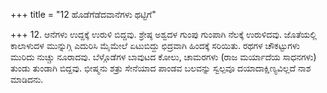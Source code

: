 +++
title = "12 ಹೊಡೆಗೆಡೆದವಾನೆಗಳು ಥಟ್ಟಿಗೆ"

+++
12. ಆನೆಗಳು ಉದ್ದಕ್ಕೆ ಉರುಳಿ ಬಿದ್ದವು. ಶ್ರೇಷ್ಠ ಅಶ್ವದಳ ಗುಂಪು ಗುಂಪಾಗಿ ನೆಲಕ್ಕೆ ಉರುಳಿದವು. ಜೊತೆಯಲ್ಲಿ ಕಾಲಾಳುದಳ ಮುನ್ನುಗ್ಗಿ ಎದುರಿಸಿ ಮೈಮೇಲೆ ಏಟುಬಿದ್ದು ಛಿದ್ರವಾಗಿ ಹಿಂದಕ್ಕೆ ಸರಿಯಿತು. ರಥಗಳ ಚೌಕಟ್ಟುಗಳು ಮುರಿದು ನುಚ್ಚು ನೂರಾದವು. ಬೆಳ್ಗೊಡೆಗಳ ಬಾವುಟದ ಕೋಲು, ಚಾಮರಗಳು (ರಾಜ ಮರ್ಯಾದೆಯ ಸಾಧನಗಳು) ತುಂಡು ತುಂಡಾಗಿ ಬಿದ್ದವು. ಭೀಷ್ಮನು ಶತ್ರು ಸೇನೆಯಾದ ಪಾಂಡವ ಬಲವನ್ನು ಸ್ವಲ್ಪವೂ ದಯಾದಾಕ್ಷಿಣ್ಯವಿಲ್ಲದೆ ನಾಶ ಮಾಡಿದನು.